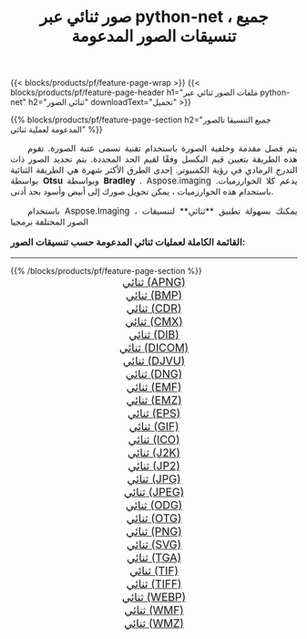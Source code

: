 ﻿---
title: صور ثنائي عبر python-net ، جميع تنسيقات الصور المدعومة 
weight: 3920
url: /ar/python-net/binarize/ 
lang: ar
langdirlevel: 2
locales: zh-hans,ja,it,ru,de,es,fr,nl,id,lt,pl,pt,vi,tr,ko,zh-hant,ar,hi,th,sv,cs,uk,he
description: باستخدام Aspose.Imaging يمكنك بسهولة ثنائي الصور عبر python-net
---

{{< blocks/products/pf/feature-page-wrap >}}
{{< blocks/products/pf/feature-page-header h1="ملفات الصور ثنائي عبر python-net" h2="ثنائي الصور" downloadText="تحميل" >}}


{{% blocks/products/pf/feature-page-section  h2="جميع التنسيقا تالصور  المدعومة لعملية ثنائي" %}}
<p align="justify" style="text-indent:2em;font-size:15px;">
يتم فصل مقدمة وخلفية الصورة باستخدام تقنية تسمى عتبة الصورة. تقوم هذه الطريقة بتعيين قيم البكسل وفقًا لقيم الحد المحددة. يتم تحديد الصور ذات التدرج الرمادي في رؤية الكمبيوتر. إحدى الطرق الأكثر شهرة هي الطريقة الثنائية بواسطة <b> Otsu </b> وبواسطة <b> Bradley </b>. Aspose.imaging يدعم كلا الخوارزميات. باستخدام هذه الخوارزميات ، يمكن تحويل صورك إلى أبيض وأسود بحد أدنى.
</p>
<p align="justify" style="text-indent:2em;font-size:15px;">
باستخدام Aspose.Imaging ، يمكنك بسهولة تطبيق **ثنائي** لتنسيقات الصور المختلفة برمجيا
</p>
<h3 style="margin-top:16px;">
القائمة الكاملة لعمليات ثنائي المدعومة حسب تنسيقات الصور:
</h3>
<hr/>
{{% /blocks/products/pf/feature-page-section %}}
<div class="container-fluid productfamilypage bg-gray">
    <div class="convertypes bg-gray agp-content section">
        <div class="container">
		<div class="row other-converters" style="gap: 10px;font-size: 19px;text-align:center;">
		    <div class='col-md-3 other-converter remove-lp remove-rp'><a href="/imaging/ar/python-net/binarize/apng/" style="padding:15px;">ثنائي (APNG)</a></div><div class='col-md-3 other-converter remove-lp remove-rp'><a href="/imaging/ar/python-net/binarize/bmp/" style="padding:15px;">ثنائي (BMP)</a></div><div class='col-md-3 other-converter remove-lp remove-rp'><a href="/imaging/ar/python-net/binarize/cdr/" style="padding:15px;">ثنائي (CDR)</a></div><div class='col-md-3 other-converter remove-lp remove-rp'><a href="/imaging/ar/python-net/binarize/cmx/" style="padding:15px;">ثنائي (CMX)</a></div><div class='col-md-3 other-converter remove-lp remove-rp'><a href="/imaging/ar/python-net/binarize/dib/" style="padding:15px;">ثنائي (DIB)</a></div><div class='col-md-3 other-converter remove-lp remove-rp'><a href="/imaging/ar/python-net/binarize/dicom/" style="padding:15px;">ثنائي (DICOM)</a></div><div class='col-md-3 other-converter remove-lp remove-rp'><a href="/imaging/ar/python-net/binarize/djvu/" style="padding:15px;">ثنائي (DJVU)</a></div><div class='col-md-3 other-converter remove-lp remove-rp'><a href="/imaging/ar/python-net/binarize/dng/" style="padding:15px;">ثنائي (DNG)</a></div><div class='col-md-3 other-converter remove-lp remove-rp'><a href="/imaging/ar/python-net/binarize/emf/" style="padding:15px;">ثنائي (EMF)</a></div><div class='col-md-3 other-converter remove-lp remove-rp'><a href="/imaging/ar/python-net/binarize/emz/" style="padding:15px;">ثنائي (EMZ)</a></div><div class='col-md-3 other-converter remove-lp remove-rp'><a href="/imaging/ar/python-net/binarize/eps/" style="padding:15px;">ثنائي (EPS)</a></div><div class='col-md-3 other-converter remove-lp remove-rp'><a href="/imaging/ar/python-net/binarize/gif/" style="padding:15px;">ثنائي (GIF)</a></div><div class='col-md-3 other-converter remove-lp remove-rp'><a href="/imaging/ar/python-net/binarize/ico/" style="padding:15px;">ثنائي (ICO)</a></div><div class='col-md-3 other-converter remove-lp remove-rp'><a href="/imaging/ar/python-net/binarize/j2k/" style="padding:15px;">ثنائي (J2K)</a></div><div class='col-md-3 other-converter remove-lp remove-rp'><a href="/imaging/ar/python-net/binarize/jp2/" style="padding:15px;">ثنائي (JP2)</a></div><div class='col-md-3 other-converter remove-lp remove-rp'><a href="/imaging/ar/python-net/binarize/jpg/" style="padding:15px;">ثنائي (JPG)</a></div><div class='col-md-3 other-converter remove-lp remove-rp'><a href="/imaging/ar/python-net/binarize/jpeg/" style="padding:15px;">ثنائي (JPEG)</a></div><div class='col-md-3 other-converter remove-lp remove-rp'><a href="/imaging/ar/python-net/binarize/odg/" style="padding:15px;">ثنائي (ODG)</a></div><div class='col-md-3 other-converter remove-lp remove-rp'><a href="/imaging/ar/python-net/binarize/otg/" style="padding:15px;">ثنائي (OTG)</a></div><div class='col-md-3 other-converter remove-lp remove-rp'><a href="/imaging/ar/python-net/binarize/png/" style="padding:15px;">ثنائي (PNG)</a></div><div class='col-md-3 other-converter remove-lp remove-rp'><a href="/imaging/ar/python-net/binarize/svg/" style="padding:15px;">ثنائي (SVG)</a></div><div class='col-md-3 other-converter remove-lp remove-rp'><a href="/imaging/ar/python-net/binarize/tga/" style="padding:15px;">ثنائي (TGA)</a></div><div class='col-md-3 other-converter remove-lp remove-rp'><a href="/imaging/ar/python-net/binarize/tif/" style="padding:15px;">ثنائي (TIF)</a></div><div class='col-md-3 other-converter remove-lp remove-rp'><a href="/imaging/ar/python-net/binarize/tiff/" style="padding:15px;">ثنائي (TIFF)</a></div><div class='col-md-3 other-converter remove-lp remove-rp'><a href="/imaging/ar/python-net/binarize/webp/" style="padding:15px;">ثنائي (WEBP)</a></div><div class='col-md-3 other-converter remove-lp remove-rp'><a href="/imaging/ar/python-net/binarize/wmf/" style="padding:15px;">ثنائي (WMF)</a></div><div class='col-md-3 other-converter remove-lp remove-rp'><a href="/imaging/ar/python-net/binarize/wmz/" style="padding:15px;">ثنائي (WMZ)</a></div>
                </div>
        </div>
    </div>
</div>
<br/>
